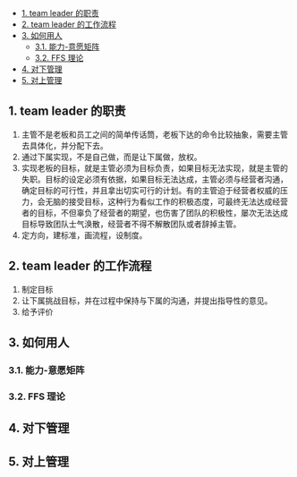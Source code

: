 <!-- @import "[TOC]" {cmd="toc" depthFrom=1 depthTo=6 orderedList=false} -->

<!-- code_chunk_output -->

- [1. team leader 的职责](#1-team-leader-的职责)
- [2. team leader 的工作流程](#2-team-leader-的工作流程)
- [3. 如何用人](#3-如何用人)
  - [3.1. 能力-意愿矩阵](#31-能力-意愿矩阵)
  - [3.2. FFS 理论](#32-ffs-理论)
- [4. 对下管理](#4-对下管理)
- [5. 对上管理](#5-对上管理)

<!-- /code_chunk_output -->

## 1. team leader 的职责

1. 主管不是老板和员工之间的简单传话筒，老板下达的命令比较抽象，需要主管去具体化，并分配下去。
2. 通过下属实现，不是自己做，而是让下属做，放权。
3. 实现老板的目标，就是主管必须为目标负责，如果目标无法实现，就是主管的失职。目标的设定必须有依据，如果目标无法达成，主管必须与经营者沟通，确定目标的可行性，并且拿出切实可行的计划。有的主管迫于经营者权威的压力，会无脑的接受目标，这种行为看似工作的积极态度，可最终无法达成经营者的目标，不但辜负了经营者的期望，也伤害了团队的积极性，屡次无法达成目标导致团队士气涣散，经营者不得不解散团队或者辞掉主管。
4. 定方向，建标准，画流程，设制度。

## 2. team leader 的工作流程

1. 制定目标
2. 让下属挑战目标，并在过程中保持与下属的沟通，并提出指导性的意见。
3. 给予评价

## 3. 如何用人

### 3.1. 能力-意愿矩阵

### 3.2. FFS 理论

## 4. 对下管理

## 5. 对上管理
